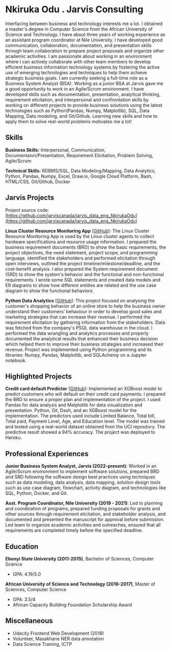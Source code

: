 # Nkiruka Odu . Jarvis Consulting

Interfacing between business and technology interests me a lot. I obtained a master's degree in Computer Science from the African University of Science and Technology. I have about three years of working experience as an assistant program coordinator at Nile University. I have developed good communication, collaboration, documentation, and presentation skills through team collaboration to prepare project proposals and organize other academic activities. I am passionate about working in an environment where I can actively collaborate with other team members to develop efficient business information technology systems by fostering the active use of emerging technologies and techniques to help them achieve strategic business goals. I am currently seeking a full-time role as a Business System Analyst (BSA). Working as a junior BSA at Jarvis gave me a good opportunity to work in an Agile/Scrum environment. I have developed skills such as documentation, presentation, analytical thinking, requirement elicitation, and interpersonal and confrontation skills by working on different projects to provide business solutions using the latest technologies such as Python(Pandas, Numpy, Matplotlib), SQL, Data Mapping, Data modeling, and Git/Github. Learning new skills and how to apply them to solve real-world problems motivates me a lot!

## Skills

**Business Skills:** Interpersonal, Communication, Documentaion/Presentation, Requirement Elicitation, Problem Solving, Agile/Scrum

**Technical Skills:** RDBMS/SQL, Data Modeling/Mapping, Data Analytics, Python, Pandas, Numpy, Excel, Draw.io, Google Cloud Platform, Bash, HTML/CSS, Git/Github, Docker

## Jarvis Projects

Project source code: [https://github.com/jarviscanada/jarvis_data_eng_NkirukaOdu](https://github.com/jarviscanada/jarvis_data_eng_NkirukaOdu)


**Linux Cluster Resource Monitoring App** [[GitHub](https://github.com/jarviscanada/jarvis_data_eng_NkirukaOdu/tree/master/linux_sql)]: The Linux Cluster Resource Monitoring App is used by the Linux cluster agents to collect hardware specifications and resource usage information. I prepared the business requirement documents (BRD) to show the basic requirements, the project objectives, the need statement, project scope, and programming language, identified the stakeholders and performed elicitation through open interviews, outlined the project timeline/milestone/deadline, and the cost-benefit analysis. I also prepared the System requirement document (SRD) to show the system's behavior and the functional and non-functional requirements. I wrote some SQL statements and created data models and ER diagrams to show how different entities are related and the use case diagram to show the functional behaviors.

**Python Data Analytics** [[GitHub](https://github.com/jarviscanada/jarvis_data_eng_NkirukaOdu/tree/master/python_data_anlytics)]: This project focused on analysing the customer's shopping behavior of an online store to help the business owner understand their customers' behaviour in order to develop good sales and marketing strategies that can increase their revenue. I performed the requirement elicitation by gathering information from the stakeholders. Data was fetched from the company's PSQL data warehouse in the cloud. I performed the data wrangling and analytics processes and properly documented the analytical results that enhanced their business decision which helped them to improve their business strategies and increased their revenue. Project was implemented using Python programming and its libraries: Numpy, Pandas, Matplotlib, and SQLAchemy on a Jupyter notebook.


## Highlighted Projects
**Credit card default Predictor** [[GitHub](https://github.com/write2nk/Unit2-example)]: Implemented an XGBoost model to predict customers who will default on their credit card payments. I prepared the BRD to ensure a proper plan and implementation of the project. I used Pandas for data analysis and Matplotlib for data visualization and presentation. Python, Git, Dash, and an XGBoost model for the implementation. The predictors used include Limited Balance, Total bill, Total paid, Payment Level, Age, and Education level. The model was trained and tested using a real-world dataset obtained from the UCI repository. The predictive result showed a 94% accuracy. The project was deployed to Heroku.


## Professional Experiences

**Junior Business System Analyst, Jarvis (2022-present)**: Worked in an Agile/Scrum environment to implement software solutions, prepared BRD and SRD following the software design best practices using techniques such as data modeling, data analysis, data mapping, solution design tools such as use case diagram, flowchart, activity diagram, and technologies like SQL, Python, Docker, and Git.

**Asst. Program Coordinator, Nile University (2019 - 2021)**: Led to planning and coordination of programs, prepared funding proposals for grants and other sources through requirement elicitation, and stakeholder analysis, and documented and presented the manuscript for approval before submission. Led team to organize academic activities and outreaches, ensured that all requirements are completed timely before the specified deadline.


## Education
**Ebonyi State University (2011-2015)**, Bachelor of Sciences, Computer Science
- GPA: 4.19/5.0

**African University of Science and Technology (2016-2017)**, Master of Sciences, Computer Science
- GPA: 3.5/4
- African Capacity Building Foundation Scholarship Award


## Miscellaneous
- Udacity Frontend Web Development (2018)
- Volunteer, Masakhane NER data annotation
- Data Science Training, ICTP